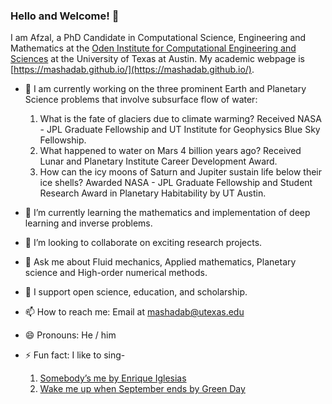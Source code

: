 ### Hello and Welcome! 👋

 I am Afzal, a PhD Candidate in Computational Science, Engineering and Mathematics at the [Oden Institute for Computational Engineering and Sciences](https://www.oden.utexas.edu/) at the University of Texas at Austin. My academic webpage is [https://mashadab.github.io/](https://mashadab.github.io/).

- 🔭 I am currently working on the three prominent Earth and Planetary Science problems that involve subsurface flow of water:
  1. What is the fate of glaciers due to climate warming? Received NASA - JPL Graduate Fellowship and UT Institute for Geophysics Blue Sky Fellowship.
  2. What happened to water on Mars 4 billion years ago? Received Lunar and Planetary Institute Career Development Award.
  3. How can the icy moons of Saturn and Jupiter sustain life below their ice shells? Awarded NASA - JPL Graduate Fellowship and Student Research Award in Planetary Habitability by UT Austin.

- 🌱 I’m currently learning the mathematics and implementation of deep learning and inverse problems.
- 👯 I’m looking to collaborate on exciting research projects.
- 💬 Ask me about Fluid mechanics, Applied mathematics, Planetary science and High-order numerical methods.
- 💬 I support open science, education, and scholarship. 
- 📫 How to reach me: Email at [mashadab@utexas.edu](mailto:mashadab@utexas.edu)
- 😄 Pronouns: He / him
- ⚡ Fun fact: I like to sing-
  1. [Somebody’s me by Enrique Iglesias](https://www.youtube.com/watch?v=srQ95NoJWFk) 
  2. [Wake me up when September ends by Green Day](https://www.youtube.com/watch?v=Jyml5vm0Wrw)

